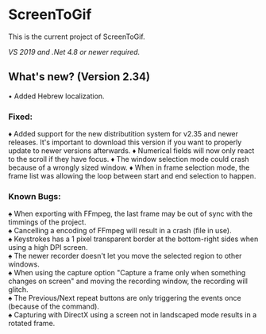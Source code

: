# ScreenToGif  

This is the current project of ScreenToGif.  

_VS 2019 and .Net 4.8 or newer required._

## What's new? (Version 2.34)

• Added Hebrew localization.  

### Fixed:

♦ Added support for the new distributition system for v2.35 and newer releases. It's important to download this version if you want to properly update to newer versions afterwards.
♦ Numerical fields will now only react to the scroll if they have focus.
♦ The window selection mode could crash because of a wrongly sized window.
♦ When in frame selection mode, the frame list was allowing the loop between start and end selection to happen.  

### Known Bugs:
  
♠ When exporting with FFmpeg, the last frame may be out of sync with the timmings of the project.  
♠ Cancelling a encoding of FFmpeg will result in a crash (file in use).  
♠ Keystrokes has a 1 pixel transparent border at the bottom-right sides when using a high DPI screen.  
♠ The newer recorder doesn't let you move the selected region to other windows.  
♠ When using the capture option "Capture a frame only when something changes on screen" and moving the recording window, the recording will glitch.  
♠ The Previous/Next repeat buttons are only triggering the events once (because of the command).   
♠ Capturing with DirectX using a screen not in landscaped mode results in a rotated frame.